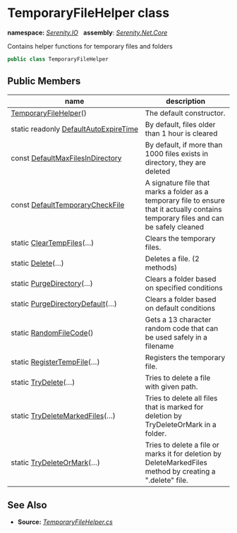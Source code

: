 # TemporaryFileHelper class
**namespace:** *[Serenity.IO](../README.md#serenity.io-namespace)*   **assembly**: *[Serenity.Net.Core](../README.md)*

Contains helper functions for temporary files and folders

```csharp
public class TemporaryFileHelper
```

## Public Members

| name | description |
| --- | --- |
| [TemporaryFileHelper](TemporaryFileHelper/TemporaryFileHelper.md)() | The default constructor. |
| static readonly [DefaultAutoExpireTime](TemporaryFileHelper/DefaultAutoExpireTime.md) | By default, files older than 1 hour is cleared |
| const [DefaultMaxFilesInDirectory](TemporaryFileHelper/DefaultMaxFilesInDirectory.md) | By default, if more than 1000 files exists in directory, they are deleted |
| const [DefaultTemporaryCheckFile](TemporaryFileHelper/DefaultTemporaryCheckFile.md) | A signature file that marks a folder as a temporary file to ensure that it actually contains temporary files and can be safely cleaned |
| static [ClearTempFiles](TemporaryFileHelper/ClearTempFiles.md)(…) | Clears the temporary files. |
| static [Delete](TemporaryFileHelper/Delete.md)(…) | Deletes a file. (2 methods) |
| static [PurgeDirectory](TemporaryFileHelper/PurgeDirectory.md)(…) | Clears a folder based on specified conditions |
| static [PurgeDirectoryDefault](TemporaryFileHelper/PurgeDirectoryDefault.md)(…) | Clears a folder based on default conditions |
| static [RandomFileCode](TemporaryFileHelper/RandomFileCode.md)() | Gets a 13 character random code that can be used safely in a filename |
| static [RegisterTempFile](TemporaryFileHelper/RegisterTempFile.md)(…) | Registers the temporary file. |
| static [TryDelete](TemporaryFileHelper/TryDelete.md)(…) | Tries to delete a file with given path. |
| static [TryDeleteMarkedFiles](TemporaryFileHelper/TryDeleteMarkedFiles.md)(…) | Tries to delete all files that is marked for deletion by TryDeleteOrMark in a folder. |
| static [TryDeleteOrMark](TemporaryFileHelper/TryDeleteOrMark.md)(…) | Tries to delete a file or marks it for deletion by DeleteMarkedFiles method by creating a ".delete" file. |

## See Also

* **Source:** *[TemporaryFileHelper.cs](https://github.com/serenity-is/Serenity/blob/master/src/Serenity.Net.Core/IO/TemporaryFileHelper.cs)*